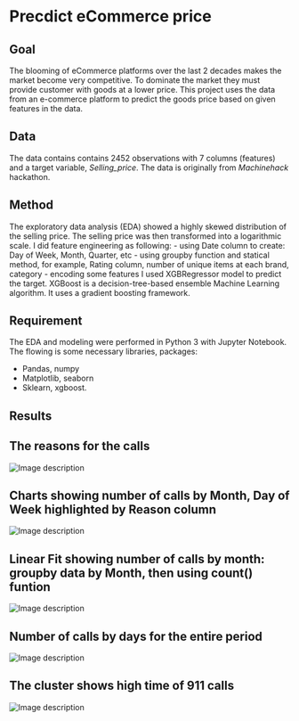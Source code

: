 # Precdict eCommerce price
## Goal
The blooming of eCommerce platforms over the last 2 decades makes the market become very competitive. To dominate the market they must provide customer with goods at a lower price. This project uses the data from an e-commerce platform to predict the goods price based on given features in the data. 

## Data
The data contains contains 2452 observations with 7 columns (features) and a target variable, _Selling_price_. The data is originally from _Machinehack_ hackathon. 

## Method
The exploratory data analysis (EDA) showed a highly skewed distribution of the selling price. The selling price was then transformed into a logarithmic scale. I did feature engineering as following:
    - using Date column to create: Day of Week, Month, Quarter, etc
    - using groupby function and statical method, for example, Rating column, number of unique items at each brand, category
    - encoding some features
I used XGBRegressor model to predict the target. XGBoost is a decision-tree-based ensemble Machine Learning algorithm. It uses a gradient boosting framework. 

## Requirement
The EDA and modeling were performed in Python 3 with Jupyter Notebook. The flowing is some necessary libraries, packages:
   - Pandas, numpy
   - Matplotlib, seaborn
   - Sklearn, xgboost.
   
## Results

## The reasons for the calls

![Image description](https://github.com/lamdoanduc/911-Calls/blob/master/Plots/fig_countplot_reason_1.png)

## Charts showing number of calls by Month, Day of Week highlighted by Reason column

![Image description](https://github.com/lamdoanduc/911-Calls/blob/master/Plots/calls_by_time.png)

## Linear Fit showing number of calls by month: groupby data by Month, then using count() funtion

![Image description](https://github.com/lamdoanduc/911-Calls/blob/master/Plots/Number_of_calls_by_Month.png)

## Number of calls by days for the entire period

![Image description](https://github.com/lamdoanduc/911-Calls/blob/master/Plots/Number_of_calls_by_time.png)

## The cluster shows high time of 911 calls

![Image description](https://github.com/lamdoanduc/911-Calls/blob/master/Plots/heatmap.png)


